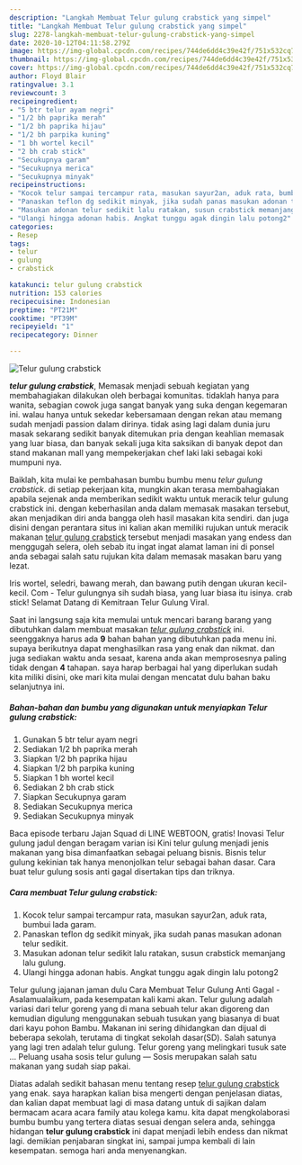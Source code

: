 ```yaml
---
description: "Langkah Membuat Telur gulung crabstick yang simpel"
title: "Langkah Membuat Telur gulung crabstick yang simpel"
slug: 2278-langkah-membuat-telur-gulung-crabstick-yang-simpel
date: 2020-10-12T04:11:58.279Z
image: https://img-global.cpcdn.com/recipes/744de6dd4c39e42f/751x532cq70/telur-gulung-crabstick-foto-resep-utama.jpg
thumbnail: https://img-global.cpcdn.com/recipes/744de6dd4c39e42f/751x532cq70/telur-gulung-crabstick-foto-resep-utama.jpg
cover: https://img-global.cpcdn.com/recipes/744de6dd4c39e42f/751x532cq70/telur-gulung-crabstick-foto-resep-utama.jpg
author: Floyd Blair
ratingvalue: 3.1
reviewcount: 3
recipeingredient:
- "5 btr telur ayam negri"
- "1/2 bh paprika merah"
- "1/2 bh paprika hijau"
- "1/2 bh parpika kuning"
- "1 bh wortel kecil"
- "2 bh crab stick"
- "Secukupnya garam"
- "Secukupnya merica"
- "Secukupnya minyak"
recipeinstructions:
- "Kocok telur sampai tercampur rata, masukan sayur2an, aduk rata, bumbui lada garam."
- "Panaskan teflon dg sedikit minyak, jika sudah panas masukan adonan telur sedikit."
- "Masukan adonan telur sedikit lalu ratakan, susun crabstick memanjang lalu gulung."
- "Ulangi hingga adonan habis. Angkat tunggu agak dingin lalu potong2"
categories:
- Resep
tags:
- telur
- gulung
- crabstick

katakunci: telur gulung crabstick 
nutrition: 153 calories
recipecuisine: Indonesian
preptime: "PT21M"
cooktime: "PT39M"
recipeyield: "1"
recipecategory: Dinner

---
```



![Telur gulung crabstick](https://img-global.cpcdn.com/recipes/744de6dd4c39e42f/751x532cq70/telur-gulung-crabstick-foto-resep-utama.jpg)

<b><i>telur gulung crabstick</i></b>, Memasak menjadi sebuah kegiatan yang membahagiakan dilakukan oleh berbagai komunitas. tidaklah hanya para wanita, sebagian cowok juga sangat banyak yang suka dengan kegemaran ini. walau hanya untuk sekedar kebersamaan dengan rekan atau memang sudah menjadi passion dalam dirinya. tidak asing lagi dalam dunia juru masak sekarang sedikit banyak ditemukan pria dengan keahlian memasak yang luar biasa, dan banyak sekali juga kita saksikan di banyak depot dan stand makanan mall yang mempekerjakan chef laki laki sebagai koki mumpuni nya.

Baiklah, kita mulai ke pembahasan bumbu bumbu menu <i>telur gulung crabstick</i>. di setiap pekerjaan kita, mungkin akan terasa membahagiakan apabila sejenak anda memberikan sedikit waktu untuk meracik telur gulung crabstick ini. dengan keberhasilan anda dalam memasak masakan tersebut, akan menjadikan diri anda bangga oleh hasil masakan kita sendiri. dan juga disini dengan perantara situs ini kalian akan memiliki rujukan untuk meracik makanan <u>telur gulung crabstick</u> tersebut menjadi masakan yang endess dan menggugah selera, oleh sebab itu ingat ingat alamat laman ini di ponsel anda sebagai salah satu rujukan kita dalam memasak masakan baru yang lezat.

Iris wortel, seledri, bawang merah, dan bawang putih dengan ukuran kecil-kecil. Com - Telur gulungnya sih sudah biasa, yang luar biasa itu isinya. crab stick! Selamat Datang di Kemitraan Telur Gulung Viral.


Saat ini langsung saja kita memulai untuk mencari barang barang yang dibutuhkan dalam membuat masakan <u><i>telur gulung crabstick</i></u> ini. seenggaknya harus ada <b>9</b> bahan bahan yang dibutuhkan pada menu ini. supaya berikutnya dapat menghasilkan rasa yang enak dan nikmat. dan juga sediakan waktu anda sesaat, karena anda akan memprosesnya paling tidak dengan <b>4</b> tahapan. saya harap berbagai hal yang diperlukan sudah kita miliki disini, oke mari kita mulai dengan mencatat dulu bahan baku selanjutnya ini.

<!--inarticleads1-->

##### Bahan-bahan dan bumbu yang digunakan untuk menyiapkan Telur gulung crabstick:

1. Gunakan 5 btr telur ayam negri
1. Sediakan 1/2 bh paprika merah
1. Siapkan 1/2 bh paprika hijau
1. Siapkan 1/2 bh parpika kuning
1. Siapkan 1 bh wortel kecil
1. Sediakan 2 bh crab stick
1. Siapkan Secukupnya garam
1. Sediakan Secukupnya merica
1. Sediakan Secukupnya minyak


Baca episode terbaru Jajan Squad di LINE WEBTOON, gratis! Inovasi Telur gulung jadul dengan beragam varian isi Kini telur gulung menjadi jenis makanan yang bisa dimanfaatkan sebagai peluang bisnis. Bisnis telur gulung kekinian tak hanya menonjolkan telur sebagai bahan dasar. Cara buat telur gulung sosis anti gagal disertakan tips dan triknya. 

<!--inarticleads2-->

##### Cara membuat Telur gulung crabstick:

1. Kocok telur sampai tercampur rata, masukan sayur2an, aduk rata, bumbui lada garam.
1. Panaskan teflon dg sedikit minyak, jika sudah panas masukan adonan telur sedikit.
1. Masukan adonan telur sedikit lalu ratakan, susun crabstick memanjang lalu gulung.
1. Ulangi hingga adonan habis. Angkat tunggu agak dingin lalu potong2


Telur gulung jajanan jaman dulu Cara Membuat Telur Gulung Anti Gagal - Asalamualaikum, pada kesempatan kali kami akan. Telur gulung adalah variasi dari telur goreng yang di mana sebuah telur akan digoreng dan kemudian digulung menggunakan sebuah tusukan yang biasanya di buat dari kayu pohon Bambu. Makanan ini sering dihidangkan dan dijual di beberapa sekolah, terutama di tingkat sekolah dasar(SD). Salah satunya yang lagi tren adalah telur gulung. Telur goreng yang melingkari tusuk sate … Peluang usaha sosis telur gulung — Sosis merupakan salah satu makanan yang sudah siap pakai. 

Diatas adalah sedikit bahasan menu tentang resep <u>telur gulung crabstick</u> yang enak. saya harapkan kalian bisa mengerti dengan penjelasan diatas, dan kalian dapat membuat lagi di masa datang untuk di sajikan dalam bermacam acara acara family atau kolega kamu. kita dapat mengkolaborasi bumbu bumbu yang tertera diatas sesuai dengan selera anda, sehingga hidangan <b>telur gulung crabstick</b> ini dapat menjadi lebih endess dan nikmat lagi. demikian penjabaran singkat ini, sampai jumpa kembali di lain kesempatan. semoga hari anda menyenangkan.
